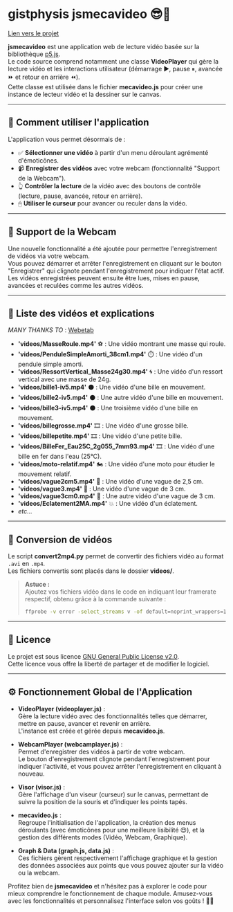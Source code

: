 # gistphysis jsmecavideo 😎🎥

[Lien vers le projet](https://habib256.github.io/gistphysis/jsmecavideo/)

**jsmecavideo** est une application web de lecture vidéo basée sur la bibliothèque [p5.js](https://p5js.org).  
Le code source comprend notamment une classe **VideoPlayer** qui gère la lecture vidéo et les interactions utilisateur (démarrage ▶, pause ⏸, avancée ⏩ et retour en arrière ⏪).  
Cette classe est utilisée dans le fichier **mecavideo.js** pour créer une instance de lecteur vidéo et la dessiner sur le canvas.

---

## 🔧 Comment utiliser l'application

L'application vous permet désormais de :
- ✅ **Sélectionner une vidéo** à partir d'un menu déroulant agrémenté d'émoticônes.
- 📹 **Enregistrer des vidéos** avec votre webcam (fonctionnalité "Support de la Webcam").
- 👆 **Contrôler la lecture** de la vidéo avec des boutons de contrôle (lecture, pause, avancée, retour en arrière).
- 🖱 **Utiliser le curseur** pour avancer ou reculer dans la vidéo.

---

## 🎥 Support de la Webcam

Une nouvelle fonctionnalité a été ajoutée pour permettre l'enregistrement de vidéos via votre webcam.  
Vous pouvez démarrer et arrêter l'enregistrement en cliquant sur le bouton "Enregistrer" qui clignote pendant l'enregistrement pour indiquer l'état actif.  
Les vidéos enregistrées peuvent ensuite être lues, mises en pause, avancées et reculées comme les autres vidéos.

---

## 📜 Liste des vidéos et explications

*MANY THANKS TO* : [Webetab](https://webetab.ac-bordeaux.fr/Pedagogie/Physique/site/labo/tice/c_video_tice.htm)

- **'videos/MasseRoule.mp4'** ⚽ : Une vidéo montrant une masse qui roule.
- **'videos/PenduleSimpleAmorti_38cm1.mp4'** ⏱️ : Une vidéo d'un pendule simple amorti.
- **'videos/RessortVertical_Masse24g30.mp4'** 🌀 : Une vidéo d'un ressort vertical avec une masse de 24g.
- **'videos/bille1-iv5.mp4'** ⚫ : Une vidéo d'une bille en mouvement.
- **'videos/bille2-iv5.mp4'** ⚫ : Une autre vidéo d'une bille en mouvement.
- **'videos/bille3-iv5.mp4'** ⚫ : Une troisième vidéo d'une bille en mouvement.
- **'videos/billegrosse.mp4'** 🎞️ : Une vidéo d'une grosse bille.
- **'videos/billepetite.mp4'** 🎞️ : Une vidéo d'une petite bille.
- **'videos/BilleFer_Eau25C_2g055_7mm93.mp4'** 🎞️ : Une vidéo d'une bille en fer dans l'eau (25°C).
- **'videos/moto-relatif.mp4'** 🏍️ : Une vidéo d'une moto pour étudier le mouvement relatif.
- **'videos/vague2cm5.mp4'** 🌊 : Une vidéo d'une vague de 2,5 cm.
- **'videos/vague3.mp4'** 🌊 : Une vidéo d'une vague de 3 cm.
- **'videos/vague3cm0.mp4'** 🌊 : Une autre vidéo d'une vague de 3 cm.
- **'videos/Eclatement2MA.mp4'** 💥 : Une vidéo d'un éclatement.
- *etc...* 

---

## 🔄 Conversion de vidéos

Le script **convert2mp4.py** permet de convertir des fichiers vidéo au format `.avi` en `.mp4`.  
Les fichiers convertis sont placés dans le dossier **videos/**.

> **Astuce :**  
> Ajoutez vos fichiers vidéo dans le code en indiquant leur framerate respectif, obtenu grâce à la commande suivante :  
> 
> ```bash
> ffprobe -v error -select_streams v -of default=noprint_wrappers=1:nokey=1 -show_entries stream=r_frame_rate vague3.mp4
> ```

---

## 📄 Licence

Le projet est sous licence [GNU General Public License v2.0](LICENSE).  
Cette licence vous offre la liberté de partager et de modifier le logiciel.

---

## ⚙️ Fonctionnement Global de l'Application

- **VideoPlayer (videoplayer.js)** :  
  Gère la lecture vidéo avec des fonctionnalités telles que démarrer, mettre en pause, avancer et revenir en arrière.  
  L'instance est créée et gérée depuis **mecavideo.js**.

- **WebcamPlayer (webcamplayer.js)** :  
  Permet d'enregistrer des vidéos à partir de votre webcam.  
  Le bouton d'enregistrement clignote pendant l'enregistrement pour indiquer l'activité, et vous pouvez arrêter l'enregistrement en cliquant à nouveau.

- **Visor (visor.js)** :  
  Gère l'affichage d'un viseur (curseur) sur le canvas, permettant de suivre la position de la souris et d'indiquer les points tapés.

- **mecavideo.js** :  
  Regroupe l'initialisation de l'application, la création des menus déroulants (avec émoticônes pour une meilleure lisibilité 😍), et la gestion des différents modes (Vidéo, Webcam, Graphique).

- **Graph & Data (graph.js, data.js)** :  
  Ces fichiers gèrent respectivement l'affichage graphique et la gestion des données associées aux points que vous pouvez ajouter sur la vidéo ou la webcam.

Profitez bien de **jsmecavideo** et n'hésitez pas à explorer le code pour mieux comprendre le fonctionnement de chaque module. Amusez-vous avec les fonctionnalités et personnalisez l'interface selon vos goûts ! 🚀✨
